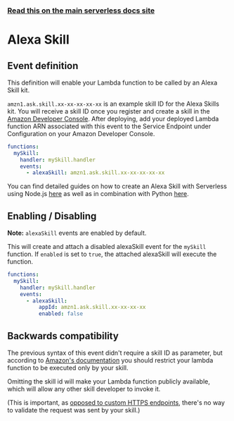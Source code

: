 <!--
title: Serverless Framework - AWS Lambda Events - Alexa Skill
menuText: Alexa Skill
menuOrder: 9
description:  Setting up AWS Alexa Skill Events with AWS Lambda via the Serverless Framework
layout: Doc
-->

<!-- DOCS-SITE-LINK:START automatically generated  -->

### [Read this on the main serverless docs site](https://www.serverless.com/framework/docs/providers/aws/events/alexa-skill)

<!-- DOCS-SITE-LINK:END -->

# Alexa Skill

## Event definition

This definition will enable your Lambda function to be called by an Alexa Skill kit.

`amzn1.ask.skill.xx-xx-xx-xx-xx` is an example skill ID for the Alexa Skills kit. You will receive a skill ID once you register and create a skill in the [Amazon Developer Console](https://developer.amazon.com/).
After deploying, add your deployed Lambda function ARN associated with this event to the Service Endpoint under Configuration on your Amazon Developer Console.

```yml
functions:
  mySkill:
    handler: mySkill.handler
    events:
      - alexaSkill: amzn1.ask.skill.xx-xx-xx-xx-xx
```

You can find detailed guides on how to create an Alexa Skill with Serverless using Node.js [here](https://github.com/serverless/examples/tree/master/aws-node-alexa-skill) as well as in combination with Python [here](https://github.com/serverless/examples/tree/master/aws-python-alexa-skill).

## Enabling / Disabling

**Note:** `alexaSkill` events are enabled by default.

This will create and attach a disabled alexaSkill event for the `mySkill` function. If `enabled` is set to `true`, the attached alexaSkill will execute the function.

```yaml
functions:
  mySkill:
    handler: mySkill.handler
    events:
      - alexaSkill:
          appId: amzn1.ask.skill.xx-xx-xx-xx
          enabled: false
```

## Backwards compatibility

The previous syntax of this event didn't require a skill ID as parameter, but according to [Amazon's documentation](https://developer.amazon.com/docs/custom-skills/host-a-custom-skill-as-an-aws-lambda-function.html#configuring-the-alexa-skills-kit-trigger) you should restrict your lambda function to be executed only by your skill.

Omitting the skill id will make your Lambda function publicly available, which will allow any other skill developer to invoke it.

(This is important, as [opposed to custom HTTPS endpoints](https://developer.amazon.com/docs/custom-skills/handle-requests-sent-by-alexa.html#request-verify), there's no way to validate the request was sent by your skill.)
